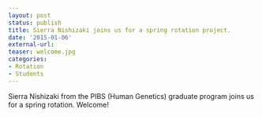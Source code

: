 ```yaml
---
layout: post
status: publish
title: Sierra Nishizaki joins us for a spring rotation project.
date: '2015-01-06'
external-url:
teaser: welcome.jpg
categories:
- Rotation
- Students
---
```


Sierra Nishizaki from the PIBS (Human Genetics) graduate program joins us for a spring rotation. Welcome!
